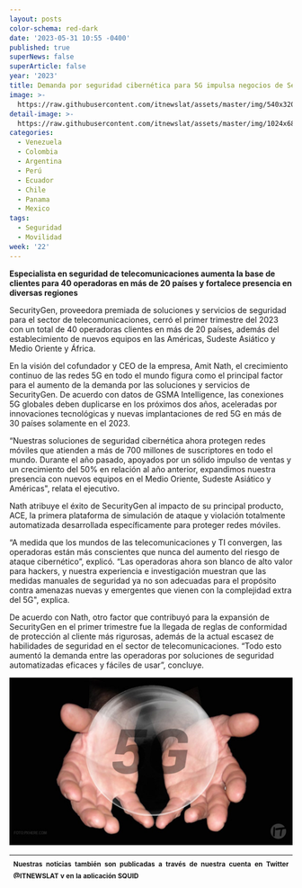 ```yaml
---
layout: posts
color-schema: red-dark
date: '2023-05-31 10:55 -0400'
published: true
superNews: false
superArticle: false
year: '2023'
title: Demanda por seguridad cibernética para 5G impulsa negocios de SecurityGen
image: >-
  https://raw.githubusercontent.com/itnewslat/assets/master/img/540x320/Mitos-5G-p.jpg
detail-image: >-
  https://raw.githubusercontent.com/itnewslat/assets/master/img/1024x680/Mitos-5G-g.jpg
categories:
  - Venezuela
  - Colombia
  - Argentina
  - Perú
  - Ecuador
  - Chile
  - Panama
  - Mexico
tags:
  - Seguridad
  - Movilidad
week: '22'
---
```

**Especialista en seguridad de telecomunicaciones aumenta la base de clientes para 40 operadoras en más de 20 países y fortalece presencia en diversas regiones**

SecurityGen, proveedora premiada de soluciones y servicios de seguridad para el sector de telecomunicaciones, cerró el primer trimestre del 2023 con un total de 40 operadoras clientes en más de 20 países, además del establecimiento de nuevos equipos en las Américas, Sudeste Asiático y Medio Oriente y África.

En la visión del cofundador y CEO de la empresa, Amit Nath, el crecimiento continuo de las redes 5G en todo el mundo figura como el principal factor para el aumento de la demanda por las soluciones y servicios de SecurityGen. De acuerdo con datos de GSMA Intelligence, las conexiones 5G globales deben duplicarse en los próximos dos años, aceleradas por innovaciones tecnológicas y nuevas implantaciones de red 5G en más de 30 países solamente en el 2023.

“Nuestras soluciones de seguridad cibernética ahora protegen redes móviles que atienden a más de 700 millones de suscriptores en todo el mundo. Durante el año pasado, apoyados por un sólido impulso de ventas y un crecimiento del 50% en relación al año anterior, expandimos nuestra presencia con nuevos equipos en el Medio Oriente, Sudeste Asiático y Américas", relata el ejecutivo.

Nath atribuye el éxito de SecurityGen al impacto de su principal producto, ACE, la primera plataforma de simulación de ataque y violación totalmente automatizada desarrollada específicamente para proteger redes móviles.

“A medida que los mundos de las telecomunicaciones y TI convergen, las operadoras están más conscientes que nunca del aumento del riesgo de ataque cibernético”, explicó. “Las operadoras ahora son blanco de alto valor para hackers, y nuestra experiencia e investigación muestran que las medidas manuales de seguridad ya no son adecuadas para el propósito contra amenazas nuevas y emergentes que vienen con la complejidad extra del 5G", explica.

De acuerdo con Nath, otro factor que contribuyó para la expansión de SecurityGen en el primer trimestre fue la llegada de reglas de conformidad de protección al cliente más rigurosas, además de la actual escasez de habilidades de seguridad en el sector de telecomunicaciones. “Todo esto aumentó la demanda entre las operadoras por soluciones de seguridad automatizadas eficaces y fáciles de usar”, concluye. 

![](https://raw.githubusercontent.com/itnewslat/assets/master/img/540x320/Mitos-5G-p.jpg)

<table style="height: 42px;" width="569">
<tbody>
<tr>
<td style="text-align: justify;"><sub><strong>Nuestras noticias también son publicadas a través de nuestra cuenta en Twitter <a href="https://twitter.com/itnewslat?lang=es">@ITNEWSLAT</a> y en la aplicación <a href="https://squidapp.co/en/">SQUID</a></strong></sub></td>
</tr>
</tbody>
</table>